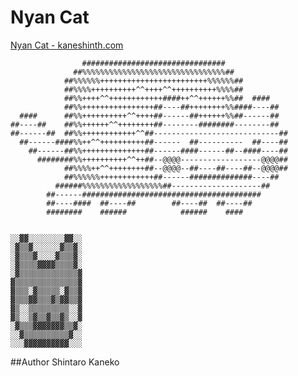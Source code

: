 Nyan Cat
========

[Nyan Cat - kaneshinth.com](http://kaneshinth.com/nyancat)


                    ################################
                  ##%%%%%%%%%%%%%%%%%%%%%%%%%%%%%%%%##
                ##%%%%%%++++++++++++++++++++++++%%%%%%##
                ##%%%%++++++++++^^++++^^++++++++++%%%%##
                ##%%++++^^++++++++++++####++^^++++++%%##  ####
                ##%%++++++++++++++++##----##++++++++%%####----##
      ####      ##%%++++++++++^^++++##------##++++++%%##------##
    ##----##    ##%%++++++^^++++++++##--------########--------##
    ##------##  ##%%++++++++++++^^##----------------------------##
      ##------####%%++^^++++++++++##------  ##----------  ##----##
        ##------##%%++++++++++++++##------####------##--####----##
          ########%%++++++++++^^++##--@@@@------------------@@@@##
                ##%%%%++^^++++++++##--@@@@--##----##----##--@@@@##
                ##%%%%%%++++++++++++##------##############----##
              ######%%%%%%%%%%%%%%%%%%##--------------------##
            ##------########################################
            ##----####  ##----##        ##----##  ##----##
            ########    ######            ######    ####


    ░░▓▓░░░░░░░░▓▓░░
    ░▓▒▒▓░░░░░░▓▒▒▓░
    ░▓▒▒▒▓░░░░▓▒▒▒▓░
    ░▓▒▒▒▒▓▓▓▓▒▒▒▒▓░
    ░▓▒▒▒▒▒▒▒▒▒▒▒▒▒▓
    ▓▒▒▒▒▒▒▒▒▒▒▒▒▒▒▓
    ▓▒▒▒░▓▒▒▒▒▒░▓▒▒▓
    ▓▒▒▒▓▓▒▒▒▓▒▓▓▒▒▓
    ▓▒░░▒▒▒▒▒▒▒▒▒░░▓
    ▓▒░░▒▓▒▒▓▒▒▓▒░░▓
    ░▓▒▒▒▓▓▓▓▓▓▓▒▒▓░
    ░░▓▒▒▒▒▒▒▒▒▒▒▓░░
    ░░░▓▓▓▓▓▓▓▓▓▓░░░


##Author
Shintaro Kaneko

